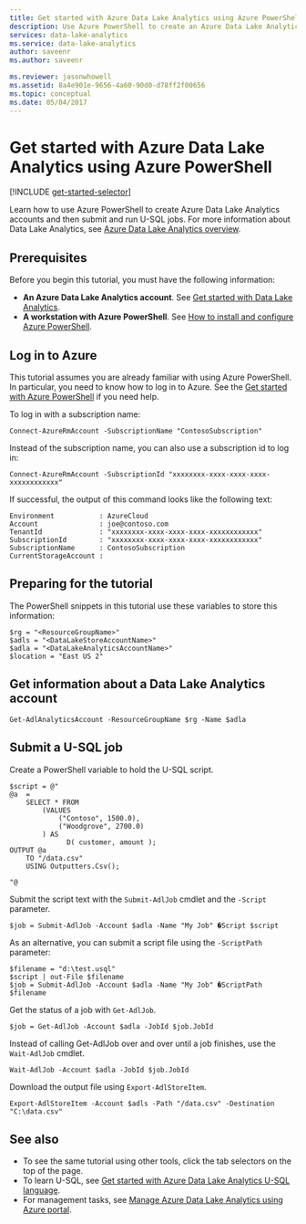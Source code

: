 ```yaml
---
title: Get started with Azure Data Lake Analytics using Azure PowerShell
description: Use Azure PowerShell to create an Azure Data Lake Analytics account and submit a U-SQL job.
services: data-lake-analytics
ms.service: data-lake-analytics
author: saveenr
ms.author: saveenr

ms.reviewer: jasonwhowell
ms.assetid: 8a4e901e-9656-4a60-90d0-d78ff2f00656
ms.topic: conceptual
ms.date: 05/04/2017
---
```

# Get started with Azure Data Lake Analytics using Azure PowerShell
[!INCLUDE [get-started-selector](../../includes/data-lake-analytics-selector-get-started.md)]

Learn how to use Azure PowerShell to create Azure Data Lake Analytics accounts and then submit and run U-SQL jobs. For more information about Data Lake Analytics, see [Azure Data Lake Analytics overview](data-lake-analytics-overview.md).

## Prerequisites

Before you begin this tutorial, you must have the following information:

* **An Azure Data Lake Analytics account**. See [Get started with Data Lake Analytics](https://docs.microsoft.com/azure/data-lake-analytics/data-lake-analytics-get-started-portal).
* **A workstation with Azure PowerShell**. See [How to install and configure Azure PowerShell](/powershell/azure/overview).

## Log in to Azure

This tutorial assumes you are already familiar with using Azure PowerShell. In particular, you need to know how to log in to Azure. See the [Get started with Azure PowerShell](https://docs.microsoft.com/powershell/azure/get-started-azureps) if you need help.

To log in with a subscription name:

```
Connect-AzureRmAccount -SubscriptionName "ContosoSubscription"
```

Instead of the subscription name, you can also use a subscription id to log in:

```
Connect-AzureRmAccount -SubscriptionId "xxxxxxxx-xxxx-xxxx-xxxx-xxxxxxxxxxxx"
```

If  successful, the output of this command looks like the following text:

```
Environment           : AzureCloud
Account               : joe@contoso.com
TenantId              : "xxxxxxxx-xxxx-xxxx-xxxx-xxxxxxxxxxxx"
SubscriptionId        : "xxxxxxxx-xxxx-xxxx-xxxx-xxxxxxxxxxxx"
SubscriptionName      : ContosoSubscription
CurrentStorageAccount :
```

## Preparing for the tutorial

The PowerShell snippets in this tutorial use these variables to store this information:

```
$rg = "<ResourceGroupName>"
$adls = "<DataLakeStoreAccountName>"
$adla = "<DataLakeAnalyticsAccountName>"
$location = "East US 2"
```

## Get information about a Data Lake Analytics account

```
Get-AdlAnalyticsAccount -ResourceGroupName $rg -Name $adla  
```

## Submit a U-SQL job

Create a PowerShell variable to hold the U-SQL script.

```
$script = @"
@a  = 
    SELECT * FROM 
        (VALUES
            ("Contoso", 1500.0),
            ("Woodgrove", 2700.0)
        ) AS 
              D( customer, amount );
OUTPUT @a
    TO "/data.csv"
    USING Outputters.Csv();

"@
```

Submit the script text with the `Submit-AdlJob` cmdlet and the `-Script` parameter.

```
$job = Submit-AdlJob -Account $adla -Name "My Job" �Script $script
```

As an alternative, you can submit a script file using the `-ScriptPath` parameter:

```
$filename = "d:\test.usql"
$script | out-File $filename
$job = Submit-AdlJob -Account $adla -Name "My Job" �ScriptPath $filename
```

Get the status of a job with `Get-AdlJob`. 

```
$job = Get-AdlJob -Account $adla -JobId $job.JobId
```

Instead of calling Get-AdlJob over and over until a job finishes, use the `Wait-AdlJob` cmdlet.

```
Wait-AdlJob -Account $adla -JobId $job.JobId
```

Download the output file using `Export-AdlStoreItem`.

```
Export-AdlStoreItem -Account $adls -Path "/data.csv" -Destination "C:\data.csv"
```

## See also
* To see the same tutorial using other tools, click the tab selectors on the top of the page.
* To learn U-SQL, see [Get started with Azure Data Lake Analytics U-SQL language](data-lake-analytics-u-sql-get-started.md).
* For management tasks, see [Manage Azure Data Lake Analytics using Azure portal](data-lake-analytics-manage-use-portal.md).
